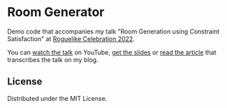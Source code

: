 # Room Generator

Demo code that accompanies my talk "Room Generation using Constraint Satisfaction" at [Roguelike Celebration 2022](https://www.roguelike.club/).

You can [watch the talk](https://youtu.be/oVhq8V93gHM) on YouTube, [get the slides](https://docs.google.com/presentation/d/1lECom7pLqrKIiVtetD_KEZHAtFeXWwcMqCItoteSEQ4/edit?usp=sharing) or [read the article](https://pvigier.github.io/2022/11/05/room-generation-using-constraint-satisfaction.html) that transcribes the talk on my blog.

## License

Distributed under the MIT License.
